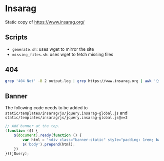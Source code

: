 # Insarag

Static copy of https://www.insarag.org/

## Scripts

- `generate.sh`: uses wget to mirror the site
- `missing_files.sh`: uses wget to fetch missing files

## 404

```bash
grep '404 Not' -B 2 output.log | grep https://www.insarag.org | awk '{split($0, a, "--  "); print a[2]} > 404.log
```

## Banner

The following code needs to be added to `static/templates/insarag/js/jquery.insarag-global.js` and `static/templates/insarag/js/jquery.insarag-global.js@v=3`

```js
// Add banner at the top.
(function ($) {
    $(document).ready(function () {
        var html = '<div class="banner-static" style="padding: 1rem; background-color: #fbfb38; position: sticky; top: 0; z-index: 9999; text-align: center;"><p>This is an archived copy of the INSARAG site. To visit the new site, go to <a style="color: inherit;text-decoration: underline;"href="https://www.insarag.org">https://www.insarag.org</a>.</p></div>';
        $('body').prepend(html);
    })
})(jQuery);
```
